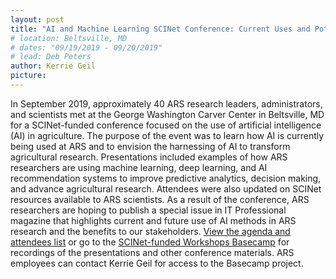```yaml
---
layout: post
title: "AI and Machine Learning SCINet Conference: Current Uses and Potential to Solve Complex Problems in Agriculture"
# location: Beltsville, MD
# dates: "09/19/2019 - 09/20/2019"
# lead: Deb Peters
author: Kerrie Geil
picture:
---
```


In September 2019, approximately 40 ARS research leaders, administrators, and scientists met at the George Washington Carver Center in Beltsville, MD for a SCINet-funded conference focused on the use of artificial intelligence (AI) in agriculture. The purpose of the event was to learn how AI is currently being used at ARS and to envision the harnessing of AI to transform agricultural research. Presentations included examples of how ARS researchers are using machine learning, deep learning, and AI recommendation systems to improve predictive analytics, decision making, and advance agricultural research. Attendees were also updated on SCINet resources available to ARS scientists. As a result of the conference, ARS researchers are hoping to publish a special issue in IT Professional magazine that highlights current and future use of AI methods in ARS research and the benefits to our stakeholders. [View the agenda and attendees list](https://public.3.basecamp.com/p/DYM4JemMTYu5vSAuAR6jDm6Z) or go to the [SCINet-funded Workshops Basecamp](https://3.basecamp.com/3625179/projects/13798928) for recordings of the presentations and other conference materials. ARS employees can contact Kerrie Geil for access to the Basecamp project.
